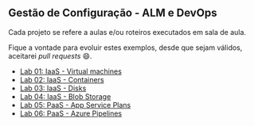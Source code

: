 ## Gestão de Configuração - ALM e DevOps

Cada projeto se refere a aulas e/ou roteiros executados em sala de aula.

Fique a vontade para evoluir estes exemplos, desde que sejam válidos, aceitarei *pull requests* 😄.

 - [Lab 01: IaaS - Virtual machines](https://github.com/josecastillolema/fiap/blob/master/net/devops/lab01-iaas-vm.md)
 - [Lab 02: IaaS - Containers](https://github.com/josecastillolema/fiap/blob/master/net/devops/lab02-iaas-container.md)
 - [Lab 03: IaaS - Disks](https://github.com/josecastillolema/fiap/blob/master/net/devops/lab03-iaas-disk.md)
 - [Lab 04: IaaS - Blob Storage](https://github.com/josecastillolema/fiap/blob/master/net/devops/lab04-iaas-blob.md)
 - [Lab 05: PaaS - App Service Plans](https://github.com/josecastillolema/fiap/blob/master/net/devops/lab05-paas-app.md)
 - [Lab 06: PaaS - Azure Pipelines](https://github.com/josecastillolema/fiap/blob/master/net/devops/lab06-paas-pipeline.md)
